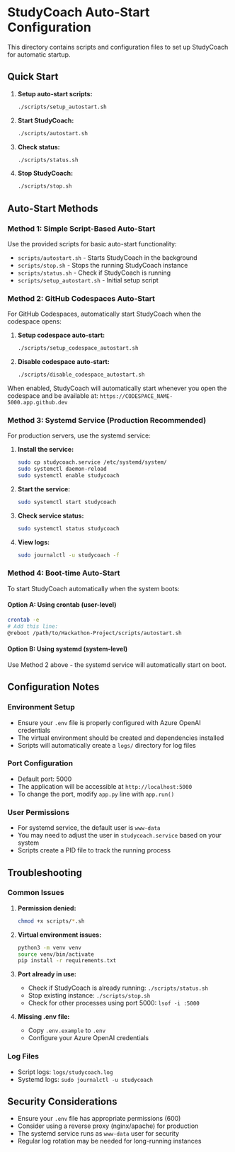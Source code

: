 # StudyCoach Auto-Start Configuration

This directory contains scripts and configuration files to set up StudyCoach for automatic startup.

## Quick Start

1. **Setup auto-start scripts:**
   ```bash
   ./scripts/setup_autostart.sh
   ```

2. **Start StudyCoach:**
   ```bash
   ./scripts/autostart.sh
   ```

3. **Check status:**
   ```bash
   ./scripts/status.sh
   ```

4. **Stop StudyCoach:**
   ```bash
   ./scripts/stop.sh
   ```

## Auto-Start Methods

### Method 1: Simple Script-Based Auto-Start
Use the provided scripts for basic auto-start functionality:

- `scripts/autostart.sh` - Starts StudyCoach in the background
- `scripts/stop.sh` - Stops the running StudyCoach instance
- `scripts/status.sh` - Check if StudyCoach is running
- `scripts/setup_autostart.sh` - Initial setup script

### Method 2: GitHub Codespaces Auto-Start
For GitHub Codespaces, automatically start StudyCoach when the codespace opens:

1. **Setup codespace auto-start:**
   ```bash
   ./scripts/setup_codespace_autostart.sh
   ```

2. **Disable codespace auto-start:**
   ```bash
   ./scripts/disable_codespace_autostart.sh
   ```

When enabled, StudyCoach will automatically start whenever you open the codespace and be available at:
`https://CODESPACE_NAME-5000.app.github.dev`

### Method 3: Systemd Service (Production Recommended)
For production servers, use the systemd service:

1. **Install the service:**
   ```bash
   sudo cp studycoach.service /etc/systemd/system/
   sudo systemctl daemon-reload
   sudo systemctl enable studycoach
   ```

2. **Start the service:**
   ```bash
   sudo systemctl start studycoach
   ```

3. **Check service status:**
   ```bash
   sudo systemctl status studycoach
   ```

4. **View logs:**
   ```bash
   sudo journalctl -u studycoach -f
   ```

### Method 4: Boot-time Auto-Start
To start StudyCoach automatically when the system boots:

#### Option A: Using crontab (user-level)
```bash
crontab -e
# Add this line:
@reboot /path/to/Hackathon-Project/scripts/autostart.sh
```

#### Option B: Using systemd (system-level)
Use Method 2 above - the systemd service will automatically start on boot.

## Configuration Notes

### Environment Setup
- Ensure your `.env` file is properly configured with Azure OpenAI credentials
- The virtual environment should be created and dependencies installed
- Scripts will automatically create a `logs/` directory for log files

### Port Configuration
- Default port: 5000
- The application will be accessible at `http://localhost:5000`
- To change the port, modify `app.py` line with `app.run()`

### User Permissions
- For systemd service, the default user is `www-data`
- You may need to adjust the user in `studycoach.service` based on your system
- Scripts create a PID file to track the running process

## Troubleshooting

### Common Issues

1. **Permission denied:**
   ```bash
   chmod +x scripts/*.sh
   ```

2. **Virtual environment issues:**
   ```bash
   python3 -m venv venv
   source venv/bin/activate
   pip install -r requirements.txt
   ```

3. **Port already in use:**
   - Check if StudyCoach is already running: `./scripts/status.sh`
   - Stop existing instance: `./scripts/stop.sh`
   - Check for other processes using port 5000: `lsof -i :5000`

4. **Missing .env file:**
   - Copy `.env.example` to `.env`
   - Configure your Azure OpenAI credentials

### Log Files
- Script logs: `logs/studycoach.log`
- Systemd logs: `sudo journalctl -u studycoach`

## Security Considerations

- Ensure your `.env` file has appropriate permissions (600)
- Consider using a reverse proxy (nginx/apache) for production
- The systemd service runs as `www-data` user for security
- Regular log rotation may be needed for long-running instances
